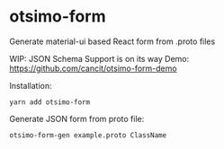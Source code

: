 # otsimo-form

Generate material-ui based React form from .proto files

WIP: JSON Schema Support is on its way
Demo: https://github.com/cancit/otsimo-form-demo

Installation:
```
yarn add otsimo-form
```

Generate JSON form from proto file:
```
otsimo-form-gen example.proto ClassName
```

